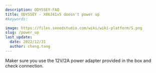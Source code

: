 ```yaml
---
description: ODYSSEY-FAQ
title: ODYSSEY - X86J41x5 doesn't power up
#keywords:

image: https://files.seeedstudio.com/wiki/wiki-platform/S.png
slug: /power_up
last_update:
  date: 2022/12/31
  author: cheng.tang
---
```

Maker sure you use the 12V/2A power adapter provided in the box and check connection.

